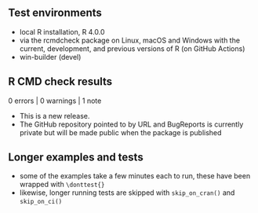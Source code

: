 ## Test environments

* local R installation, R 4.0.0
* via the rcmdcheck package on Linux, macOS and Windows with the current,
  development, and previous versions of R (on GitHub Actions)
* win-builder (devel)

## R CMD check results

0 errors | 0 warnings | 1 note

* This is a new release.
* The GitHub repository pointed to by URL and BugReports is currently private
  but will be made public when the package is published

## Longer examples and tests

* some of the examples take a few minutes each to run, these have been wrapped
  with `\donttest{}`
* likewise, longer running tests are skipped with `skip_on_cran()` and
  `skip_on_ci()`
